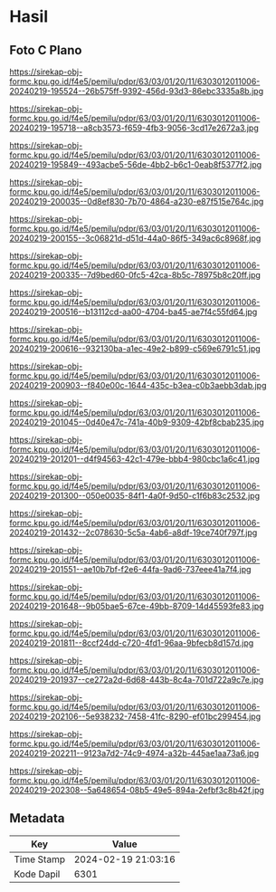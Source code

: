 # Hasil

## Foto C Plano

https://sirekap-obj-formc.kpu.go.id/f4e5/pemilu/pdpr/63/03/01/20/11/6303012011006-20240219-195524--26b575ff-9392-456d-93d3-86ebc3335a8b.jpg

https://sirekap-obj-formc.kpu.go.id/f4e5/pemilu/pdpr/63/03/01/20/11/6303012011006-20240219-195718--a8cb3573-f659-4fb3-9056-3cd17e2672a3.jpg

https://sirekap-obj-formc.kpu.go.id/f4e5/pemilu/pdpr/63/03/01/20/11/6303012011006-20240219-195849--493acbe5-56de-4bb2-b6c1-0eab8f5377f2.jpg

https://sirekap-obj-formc.kpu.go.id/f4e5/pemilu/pdpr/63/03/01/20/11/6303012011006-20240219-200035--0d8ef830-7b70-4864-a230-e87f515e764c.jpg

https://sirekap-obj-formc.kpu.go.id/f4e5/pemilu/pdpr/63/03/01/20/11/6303012011006-20240219-200155--3c06821d-d51d-44a0-86f5-349ac6c8968f.jpg

https://sirekap-obj-formc.kpu.go.id/f4e5/pemilu/pdpr/63/03/01/20/11/6303012011006-20240219-200335--7d9bed60-0fc5-42ca-8b5c-78975b8c20ff.jpg

https://sirekap-obj-formc.kpu.go.id/f4e5/pemilu/pdpr/63/03/01/20/11/6303012011006-20240219-200516--b13112cd-aa00-4704-ba45-ae7f4c55fd64.jpg

https://sirekap-obj-formc.kpu.go.id/f4e5/pemilu/pdpr/63/03/01/20/11/6303012011006-20240219-200616--932130ba-a1ec-49e2-b899-c569e6791c51.jpg

https://sirekap-obj-formc.kpu.go.id/f4e5/pemilu/pdpr/63/03/01/20/11/6303012011006-20240219-200903--f840e00c-1644-435c-b3ea-c0b3aebb3dab.jpg

https://sirekap-obj-formc.kpu.go.id/f4e5/pemilu/pdpr/63/03/01/20/11/6303012011006-20240219-201045--0d40e47c-741a-40b9-9309-42bf8cbab235.jpg

https://sirekap-obj-formc.kpu.go.id/f4e5/pemilu/pdpr/63/03/01/20/11/6303012011006-20240219-201201--d4f94563-42c1-479e-bbb4-980cbc1a6c41.jpg

https://sirekap-obj-formc.kpu.go.id/f4e5/pemilu/pdpr/63/03/01/20/11/6303012011006-20240219-201300--050e0035-84f1-4a0f-9d50-c1f6b83c2532.jpg

https://sirekap-obj-formc.kpu.go.id/f4e5/pemilu/pdpr/63/03/01/20/11/6303012011006-20240219-201432--2c078630-5c5a-4ab6-a8df-19ce740f797f.jpg

https://sirekap-obj-formc.kpu.go.id/f4e5/pemilu/pdpr/63/03/01/20/11/6303012011006-20240219-201551--ae10b7bf-f2e6-44fa-9ad6-737eee41a7f4.jpg

https://sirekap-obj-formc.kpu.go.id/f4e5/pemilu/pdpr/63/03/01/20/11/6303012011006-20240219-201648--9b05bae5-67ce-49bb-8709-14d45593fe83.jpg

https://sirekap-obj-formc.kpu.go.id/f4e5/pemilu/pdpr/63/03/01/20/11/6303012011006-20240219-201811--8ccf24dd-c720-4fd1-96aa-9bfecb8d157d.jpg

https://sirekap-obj-formc.kpu.go.id/f4e5/pemilu/pdpr/63/03/01/20/11/6303012011006-20240219-201937--ce272a2d-6d68-443b-8c4a-701d722a9c7e.jpg

https://sirekap-obj-formc.kpu.go.id/f4e5/pemilu/pdpr/63/03/01/20/11/6303012011006-20240219-202106--5e938232-7458-41fc-8290-ef01bc299454.jpg

https://sirekap-obj-formc.kpu.go.id/f4e5/pemilu/pdpr/63/03/01/20/11/6303012011006-20240219-202211--9123a7d2-74c9-4974-a32b-445ae1aa73a6.jpg

https://sirekap-obj-formc.kpu.go.id/f4e5/pemilu/pdpr/63/03/01/20/11/6303012011006-20240219-202308--5a648654-08b5-49e5-894a-2efbf3c8b42f.jpg


## Metadata

| Key        | Value               |
| ---------- | ------------------- |
| Time Stamp | 2024-02-19 21:03:16 |
| Kode Dapil | 6301                |



